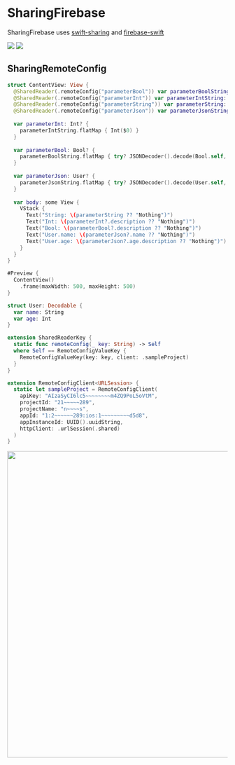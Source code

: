 # SharingFirebase

SharingFirebase uses [swift-sharing](https://github.com/pointfreeco/swift-sharing) and [firebase-swift](https://github.com/zunda-pixel/firebase-swift)

[![](https://img.shields.io/endpoint?url=https%3A%2F%2Fswiftpackageindex.com%2Fapi%2Fpackages%2Fzunda-pixel%2Fsharing-firebase%2Fbadge%3Ftype%3Dswift-versions)](https://swiftpackageindex.com/zunda-pixel/sharing-firebase)
[![](https://img.shields.io/endpoint?url=https%3A%2F%2Fswiftpackageindex.com%2Fapi%2Fpackages%2Fzunda-pixel%2Fsharing-firebase%2Fbadge%3Ftype%3Dplatforms)](https://swiftpackageindex.com/zunda-pixel/sharing-firebase)

## SharingRemoteConfig

```swift
struct ContentView: View {
  @SharedReader(.remoteConfig("parameterBool")) var parameterBoolString: String?
  @SharedReader(.remoteConfig("parameterInt")) var parameterIntString: String?
  @SharedReader(.remoteConfig("parameterString")) var parameterString: String?
  @SharedReader(.remoteConfig("parameterJson")) var parameterJsonString: String?
  
  var parameterInt: Int? {
    parameterIntString.flatMap { Int($0) }
  }
  
  var parameterBool: Bool? {
    parameterBoolString.flatMap { try? JSONDecoder().decode(Bool.self, from: Data($0.utf8)) }
  }
  
  var parameterJson: User? {
    parameterJsonString.flatMap { try? JSONDecoder().decode(User.self, from: Data($0.utf8)) }
  }
  
  var body: some View {
    VStack {
      Text("String: \(parameterString ?? "Nothing")")
      Text("Int: \(parameterInt?.description ?? "Nothing")")
      Text("Bool: \(parameterBool?.description ?? "Nothing")")
      Text("User.name: \(parameterJson?.name ?? "Nothing")")
      Text("User.age: \(parameterJson?.age.description ?? "Nothing")")
    }
  }
}

#Preview {
  ContentView()
    .frame(maxWidth: 500, maxHeight: 500)
}

struct User: Decodable {
  var name: String
  var age: Int
}

extension SharedReaderKey {
  static func remoteConfig(_ key: String) -> Self
  where Self == RemoteConfigValueKey {
    RemoteConfigValueKey(key: key, client: .sampleProject)
  }
}

extension RemoteConfigClient<URLSession> {
  static let sampleProject = RemoteConfigClient(
    apiKey: "AIzaSyCI6lc5~~~~~~~~m4ZQ9PoL5oVtM",
    projectId: "21~~~~~289",
    projectName: "n~~~~s",
    appId: "1:2~~~~~~289:ios:1~~~~~~~~~d5d8",
    appInstanceId: UUID().uuidString,
    httpClient: .urlSession(.shared)
  )
}
```

<img width="700px" src="https://github.com/user-attachments/assets/4c0d5b6e-b964-42c7-83e1-8c9379957055" />
